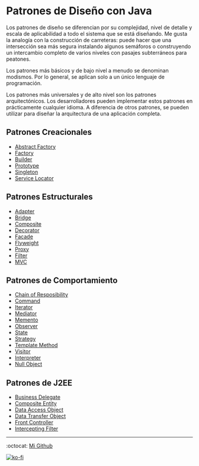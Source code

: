 # Patrones de Diseño con Java

Los patrones de diseño se diferencian por su complejidad, nivel de detalle y escala de aplicabilidad a todo el sistema que se está diseñando. Me gusta la analogía con la construcción de carreteras: puede hacer que una intersección sea más segura instalando algunos semáforos o construyendo un intercambio completo de varios niveles con pasajes subterráneos para peatones.

Los patrones más básicos y de bajo nivel a menudo se denominan modismos. Por lo general, se aplican solo a un único lenguaje de programación.

Los patrones más universales y de alto nivel son los patrones arquitectónicos. Los desarrolladores pueden implementar estos patrones en prácticamente cualquier idioma. A diferencia de otros patrones, se pueden utilizar para diseñar la arquitectura de una aplicación completa.

## Patrones Creacionales

- [Abstract Factory](./abstract_factory/README.md)
- [Factory](./factory/README.md)
- [Builder](./builder/README.md)
- [Prototype](./prototype/README.md)
- [Singleton](./singleton/README.md)
- [Service Locator](./service_locator/README.md)

## Patrones Estructurales

- [Adapter](./adapter/README.md)
- [Bridge](./bridge/README.md)
- [Composite](./composite/README.md)
- [Decorator](./decorator/README.md)
- [Facade](./facade/README.md)
- [Flyweight](./flyweight/README.md)
- [Proxy](./proxy/README.md)
- [Filter](./filter/README.md)
- [MVC](./mvc/README.md)

## Patrones de Comportamiento

- [Chain of Resposibility](./chain_of_responsibility/README.md)
- [Command](./command/README.md)
- [Iterator](./iterator/README.md)
- [Mediator](./mediator/README.md)
- [Memento](./memento/README.md)
- [Observer](./observer/README.md)
- [State](./state/README.md)
- [Strategy](./strategy/README.md)
- [Template Method](./template/README.md)
- [Visitor](./visitor/README.md)
- [Interpreter](./interpreter/README.md)
- [Null Object](./null_object/README.md)

## Patrones de J2EE

- [Business Delegate](./business_delegate/README.md)
- [Composite Entity](./composite_entity/README.md)
- [Data Access Object](./data_access_object/README.md)
- [Data Transfer Object](./transfer_object/README.md)
- [Front Controller](./front_controller/README.md)
- [Intercepting Filter](./intercepting_filter/README.md)

---
:octocat: [Mi Github](https://github.com/FernandoCalmet)

[![ko-fi](https://www.ko-fi.com/img/githubbutton_sm.svg)](https://ko-fi.com/T6T41JKMI)
